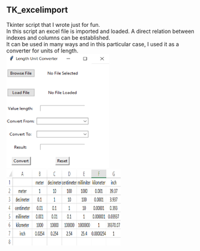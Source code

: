 ## TK_excelimport
Tkinter script that I wrote just for fun.  
In this script an excel file is imported and loaded. A direct relation between indexes and columns can be established.  
It can be used in many ways and in this particular case, I used it as a converter for units of length.  
<img src="https://raw.githubusercontent.com/josegduarte/TK_excelimport/main/layout.PNG" width="270" height="300">
<img src="https://raw.githubusercontent.com/josegduarte/TK_excelimport/main/excel_template.PNG" width="300" height="200">





